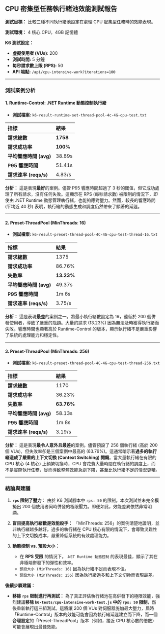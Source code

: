 ## CPU 密集型任務執行緒池效能測試報告

**測試目標：** 比較三種不同執行緒池設定在處理 CPU 密集型任務時的效能表現。

**測試環境：** 4 核心 CPU，4GB 記憶體

**K6 測試設定：**
*   **虛擬使用者 (VUs):** 200
*   **測試時間:** 5 分鐘
*   **每秒請求數上限 (RPS):** 50
*   **API 端點:** `/api/cpu-intensive-work?iterations=100`

---

### 測試案例分析

#### 1. Runtime-Control: .NET Runtime 動態控制執行緒
*   **測試檔案:** `k6-result-runtime-set-thread-pool-4c-4G-cpu-test.txt`

| 指標 | 結果 |
| :--- | :--- |
| **請求總數** | **1758** |
| **請求成功率** | **100%** |
| **平均響應時間 (avg)** | 38.89s |
| **P95 響應時間** | 51.41s |
| **請求速率 (reqs/s)** | 4.83/s |

**分析：**
這是表現**最好**的案例。儘管 P95 響應時間超過了 3 秒的閾值，但它成功處理了所有請求，沒有任何失敗。這顯示在 RPS (每秒請求數) 被限制的情況下，即使由 .NET Runtime 動態管理執行緒，也能夠應對壓力。然而，較長的響應時間 (平均近 40 秒) 表明，執行緒的動態生成和調度仍然帶來了顯著的延遲。

---

#### 2. Preset-ThreadPool (MinThreads: 16)
*   **測試檔案:** `k6-result-preset-thread-pool-4C-4G-cpu-test-thread-16.txt`

| 指標 | 結果 |
| :--- | :--- |
| **請求總數** | 1375 |
| **請求成功率** | 86.76% |
| **失敗率** | **13.23%** |
| **平均響應時間 (avg)** | 49.37s |
| **P95 響應時間** | 1m 6s |
| **請求速率 (reqs/s)** | 3.75/s |

**分析：**
這是表現**最差**的案例之一。將最小執行緒數設定為 16，遠低於 200 個併發使用者，導致了嚴重的瓶頸。大量的請求 (13.23%) 因為無法及時獲得執行緒而失敗。響應時間也顯著高於 Runtime-Control 的版本，顯示執行緒不足嚴重影響了系統的處理能力和穩定性。

---

#### 3. Preset-ThreadPool (MinThreads: 256)
*   **測試檔案:** `k6-result-preset-thread-pool-4C-4G-cpu-test-thread-256.txt`

| 指標 | 結果 |
| :--- | :--- |
| **請求總數** | 1170 |
| **請求成功率** | 36.23% |
| **失敗率** | **63.76%** |
| **平均響應時間 (avg)** | 58.13s |
| **P95 響應時間** | 1m 8s |
| **請求速率 (reqs/s)** | 3.19/s |

**分析：**
這是表現**最令人意外且最差**的案例。儘管預設了 256 個執行緒 (高於 200 個 VUs)，但失敗率卻是三個案例中最高的 (63.76%)。這通常暗示著**過多的執行緒造成了嚴重的上下文切換 (Context Switching) 開銷**。當大量執行緒在有限的 CPU 核心 (4 核心) 上頻繁切換時，CPU 會花費大量時間在執行緒的調度上，而不是實際執行任務，從而導致整體效能急劇下降，甚至比執行緒不足的情況更糟。

---

### 結論與建議

1.  **`rps` 限制了壓力：** 由於 K6 測試腳本中 `rps: 50` 的限制，本次測試並未完全模擬出 200 個使用者同時併發的極限壓力。即便如此，效能差異依然非常明顯。

2.  **盲目提高執行緒數是效能殺手：** 「MinThreads: 256」的案例清楚地證明，並非執行緒越多越好。過多的執行緒在 CPU 核心有限的情況下，會導致災難性的上下文切換成本，嚴重降低系統的有效處理能力。

3.  **動態控制 vs. 預設大小：**
    *   在 **RPS 受限** 的情況下，`.NET Runtime 動態控制` 的表現最佳，顯示了其在非極端併發下的彈性和效率。
    *   `預設大小 (MinThreads: 16)` 因為執行緒不足而表現不佳。
    *   `預設大小 (MinThreads: 256)` 因為執行緒過多和上下文切換而表現最差。

**後續步驟建議：**

*   **移除 `rps` 限制進行再測試：** 為了真正評估執行緒池在高併發下的極限效能，強烈建議**移除 `k6-tests/cpu-intensive-work-test.js` 中的 `rps: 50` 限制**，然後重新執行這三組測試。這將讓 200 個 VUs 對伺服器施加最大壓力，屆時「Runtime-Control」版本的效能可能會因為執行緒延遲建立而下降，而一個**合理設定**的「Preset-ThreadPool」版本（例如，接近 CPU 核心數的倍數）可能會展現出最佳效能。
